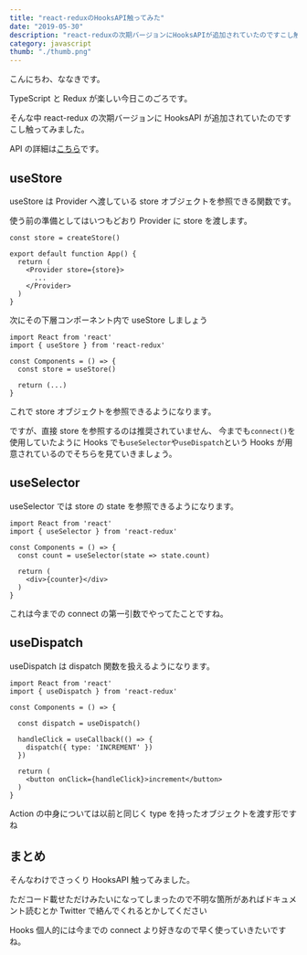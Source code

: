 ```yaml
---
title: "react-reduxのHooksAPI触ってみた"
date: "2019-05-30"
description: "react-reduxの次期バージョンにHooksAPIが追加されていたのですこし触ってみました。"
category: javascript
thumb: "./thumb.png"
---
```


こんにちわ、ななきです。

TypeScript と Redux が楽しい今日このごろです。

そんな中 react-redux の次期バージョンに HooksAPI が追加されていたのですこし触ってみました。

API の詳細は[こちら](https://react-redux.js.org/next/api/hooks)です。

## useStore

useStore は Provider へ渡している store オブジェクトを参照できる関数です。

使う前の準備としてはいつもどおり Provider に store を渡します。

```
const store = createStore()

export default function App() {
  return (
    <Provider store={store}>
      ...
    </Provider>
  )
}
```

次にその下層コンポーネント内で useStore しましょう

```
import React from 'react'
import { useStore } from 'react-redux'

const Components = () => {
  const store = useStore()

  return (...)
}
```

これで store オブジェクトを参照できるようになります。

ですが、直接 store を参照するのは推奨されていません、
今までも`connect()`を使用していたように Hooks でも`useSelector`や`useDispatch`という Hooks が用意されているのでそちらを見ていきましょう。

## useSelector

useSelector では store の state を参照できるようになります。

```
import React from 'react'
import { useSelector } from 'react-redux'

const Components = () => {
  const count = useSelector(state => state.count)

  return (
    <div>{counter}</div>
  )
}
```

これは今までの connect の第一引数でやってたことですね。

## useDispatch

useDispatch は dispatch 関数を扱えるようになります。

```
import React from 'react'
import { useDispatch } from 'react-redux'

const Components = () => {

  const dispatch = useDispatch()

  handleClick = useCallback(() => {
    dispatch({ type: 'INCREMENT' })
  })

  return (
    <button onClick={handleClick}>increment</button>
  )
}
```

Action の中身については以前と同じく type を持ったオブジェクトを渡す形ですね

<h2>まとめ</h2>

そんなわけでさっくり HooksAPI 触ってみました。

ただコード載せただけみたいになってしまったので不明な箇所があればドキュメント読むとか Twitter で絡んでくれるとかしてください

Hooks 個人的には今までの connect より好きなので早く使っていきたいですね。
